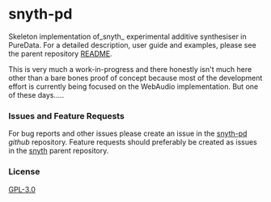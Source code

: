 # snyth-pd

Skeleton implementation of_snyth_ experimental additive synthesiser in PureData. For a detailed description, 
user guide and examples, please see the parent repository [README](https://github.com/transcriptaze/snyth).

This is very much a work-in-progress and there honestly isn't much here other than a bare bones proof of concept
because most of the development effort is currently being focused on the WebAudio implementation. But one of these
days.....


### Issues and Feature Requests

For bug reports and other issues please create an issue in the [snyth-pd](https://github.com/transcriptaze/snyth-pd) _github_ 
repository. Feature requests should preferably be created as issues in the [snyth](https://github.com/transcriptaze/snyth)
parent repository.


### License

[GPL-3.0](https://github.com/transcriptaze/snyth-pd/blob/master/LICENSE)

